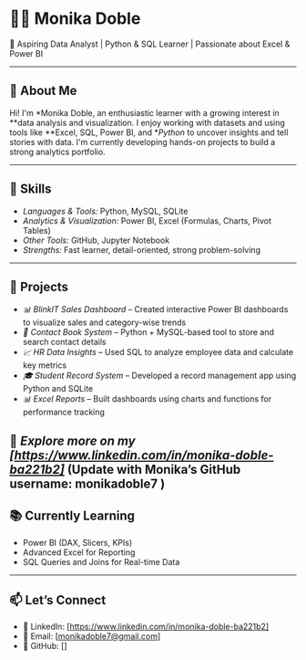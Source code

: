 # 👩‍💻 Monika Doble

🎯 Aspiring Data Analyst | Python & SQL Learner | Passionate about Excel & Power BI

---

## 📌 About Me

Hi! I'm *Monika Doble, an enthusiastic learner with a growing interest in **data analysis and visualization. I enjoy working with datasets and using tools like **Excel, SQL, Power BI, and **Python* to uncover insights and tell stories with data. I'm currently developing hands-on projects to build a strong analytics portfolio.

---

## 🔧 Skills

* *Languages & Tools:* Python, MySQL, SQLite
* *Analytics & Visualization:* Power BI, Excel (Formulas, Charts, Pivot Tables)
* *Other Tools:* GitHub, Jupyter Notebook
* *Strengths:* Fast learner, detail-oriented, strong problem-solving

---

## 💼 Projects

* *📊 BlinkIT Sales Dashboard* – Created interactive Power BI dashboards to visualize sales and category-wise trends
* *📁 Contact Book System* – Python + MySQL-based tool to store and search contact details
* *📈 HR Data Insights* – Used SQL to analyze employee data and calculate key metrics
* *🎓 Student Record System* – Developed a record management app using Python and SQLite
* *📊 Excel Reports* – Built dashboards using charts and functions for performance tracking

📂 *Explore more on my [https://www.linkedin.com/in/monika-doble-ba221b2]*
(Update with Monika’s GitHub username: monikadoble7 )
---

## 📚 Currently Learning

* Power BI (DAX, Slicers, KPIs)
* Advanced Excel for Reporting
* SQL Queries and Joins for Real-time Data

---

## 📫 Let’s Connect

* 💼 LinkedIn: \[https://www.linkedin.com/in/monika-doble-ba221b2]
* 📧 Email: \[monikadoble7@gmail.com]
* 🧠 GitHub: \[]
